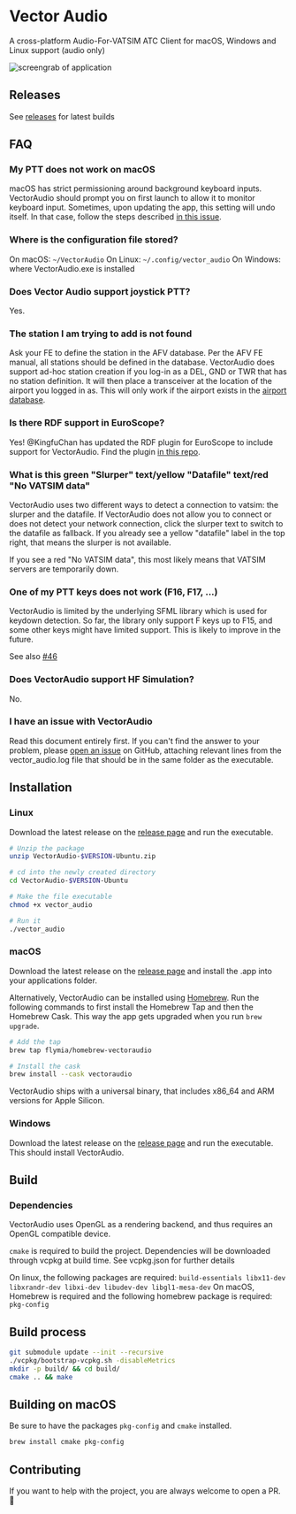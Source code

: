# Vector Audio

A cross-platform Audio-For-VATSIM ATC Client for macOS, Windows and Linux support (audio only)

![screengrab of application](https://raw.githubusercontent.com/pierr3/VectorAudio/main/splash.png)

## Releases

See [releases](https://github.com/pierr3/VectorAudio/releases) for latest builds

## FAQ

### My PTT does not work on macOS

macOS has strict permissioning around background keyboard inputs. VectorAudio should prompt you on first launch to allow it to monitor keyboard input. Sometimes, upon updating the app, this setting will undo itself. In that case, follow the steps described [in this issue](https://github.com/pierr3/VectorAudio/issues/30#issuecomment-1407573758).

### Where is the configuration file stored?

On macOS: `~/VectorAudio`
On Linux: `~/.config/vector_audio`
On Windows: where VectorAudio.exe is installed

### Does Vector Audio support joystick PTT?

Yes.

### The station I am trying to add is not found

Ask your FE to define the station in the AFV database. Per the AFV FE manual, all stations should be defined in the database. VectorAudio does support ad-hoc station creation if you log-in as a DEL, GND or TWR that has no station definition. It will then place a transceiver at the location of the airport you logged in as. This will only work if the airport exists in the [airport database](https://github.com/mwgg/Airports/blob/master/airports.json?raw=true).

### Is there RDF support in EuroScope?

Yes! @KingfuChan has updated the RDF plugin for EuroScope to include support for VectorAudio. Find the plugin [in this repo](https://github.com/KingfuChan/RDF/).

### What is this green "Slurper" text/yellow "Datafile" text/red "No VATSIM data"

VectorAudio uses two different ways to detect a connection to vatsim: the slurper and the datafile. If VectorAudio does not allow you to connect or does not detect your network connection, click the slurper text to switch to the datafile as fallback. If you already see a yellow "datafile" label in the top right, that means the slurper is not available.

If you see a red "No VATSIM data", this most likely means that VATSIM servers are temporarily down.

### One of my PTT keys does not work (F16, F17, ...)

VectorAudio is limited by the underlying SFML library which is used for keydown detection. So far, the library only support F keys up to F15, and some other keys might have limited support. This is likely to improve in the future.

See also [#46](https://github.com/pierr3/VectorAudio/issues/46)

### Does VectorAudio support HF Simulation?

No.

### I have an issue with VectorAudio

Read this document entirely first. If you can't find the answer to your problem, please [open an issue](https://github.com/pierr3/VectorAudio/issues/new) on GitHub, attaching relevant lines from the vector_audio.log file that should be in the same folder as the executable.

## Installation

### Linux

Download the latest release on the [release page](https://github.com/pierr3/VectorAudio/releases) and run the executable.

```sh
# Unzip the package
unzip VectorAudio-$VERSION-Ubuntu.zip

# cd into the newly created directory
cd VectorAudio-$VERSION-Ubuntu

# Make the file executable
chmod +x vector_audio

# Run it
./vector_audio
```

### macOS

Download the latest release on the [release page](https://github.com/pierr3/VectorAudio/releases) and install the .app into your applications folder.

Alternatively, VectorAudio can be installed using [Homebrew](https://brew.sh/index). Run the following commands to first install the Homebrew Tap and then the Homebrew Cask. This way the app gets upgraded when you run `brew upgrade`.

```sh
# Add the tap
brew tap flymia/homebrew-vectoraudio

# Install the cask
brew install --cask vectoraudio
```

VectorAudio ships with a universal binary, that includes x86_64 and ARM versions for Apple Silicon.

### Windows

Download the latest release on the [release page](https://github.com/pierr3/VectorAudio/releases) and run the executable. This should install VectorAudio.

## Build

### Dependencies

VectorAudio uses OpenGL as a rendering backend, and thus requires an OpenGL compatible device.

`cmake` is required to build the project. Dependencies will be downloaded through vcpkg at build time. See vcpkg.json for further details

On linux, the following packages are required: `build-essentials libx11-dev libxrandr-dev libxi-dev libudev-dev libgl1-mesa-dev`
On macOS, Homebrew is required and the following homebrew package is required: `pkg-config`

## Build process

```sh
git submodule update --init --recursive
./vcpkg/bootstrap-vcpkg.sh -disableMetrics
mkdir -p build/ && cd build/
cmake .. && make
```

## Building on macOS

Be sure to have the packages `pkg-config` and `cmake` installed.

```sh
brew install cmake pkg-config
```

## Contributing

If you want to help with the project, you are always welcome to open a PR. 🙂
